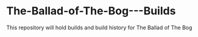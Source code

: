 # The-Ballad-of-The-Bog---Builds
This repository will hold builds and build history for The Ballad of The Bog
